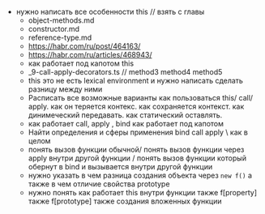 - нужно написать все особенности this // взять с главы
    - object-methods.md
    - constructor.md
    - reference-type.md
    - https://habr.com/ru/post/464163/
    - https://habr.com/ru/articles/468943/
    - как работает под капотом this
    - _9-call-apply-decorators.ts // method3 method4 method5
    - this это не есть lexical environment и нужно написать сделать разницу между ними
    - Расписать все возможные варианты как пользоваться this/ call/ apply. как он теряется контекс. как сохраняется
      контекст. как динимеческий передавать. как статический оставлять.
    - как работает call, apply , bind как работает под капотом
    - Найти определения и сферы применения bind call apply \\ как в целом
    - понять вызов функции обычной/ понять вызов функции через apply внутри другой функции / понять вызов функции
      который обернут в bind и вызывается внутри другой функции
    - нужно указать в чем разница создания объекта через  `new f()` а также в чем отличие свойства prototype
    - нужно понять как работает this внутри функции также f[property] также f[prototype] также создания вложенных
      функции 

    
